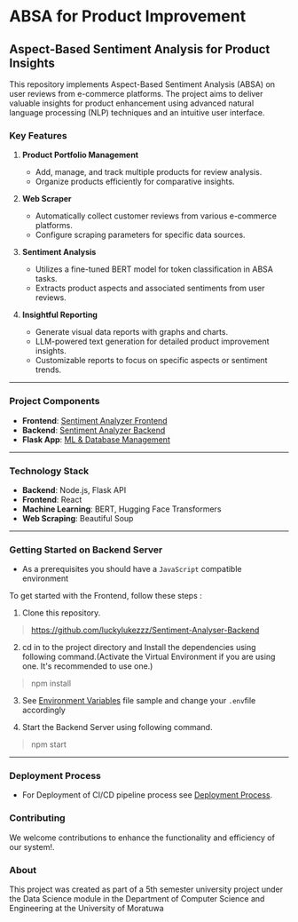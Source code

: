 # ABSA for Product Improvement

## Aspect-Based Sentiment Analysis for Product Insights

This repository implements Aspect-Based Sentiment Analysis (ABSA) on user reviews from e-commerce platforms. The project aims to deliver valuable insights for product enhancement using advanced natural language processing (NLP) techniques and an intuitive user interface.

### Key Features

1. **Product Portfolio Management**
   - Add, manage, and track multiple products for review analysis.
   - Organize products efficiently for comparative insights.

2. **Web Scraper**
   - Automatically collect customer reviews from various e-commerce platforms.
   - Configure scraping parameters for specific data sources.

3. **Sentiment Analysis**
   - Utilizes a fine-tuned BERT model for token classification in ABSA tasks.
   - Extracts product aspects and associated sentiments from user reviews.

4. **Insightful Reporting**
   - Generate visual data reports with graphs and charts.
   - LLM-powered text generation for detailed product improvement insights.
   - Customizable reports to focus on specific aspects or sentiment trends.

---

### Project Components

- **Frontend**: [Sentiment Analyzer Frontend](https://github.com/luckylukezzz/Sentiment-Analyser-Frontend)
- **Backend**: [Sentiment Analyzer Backend](https://github.com/luckylukezzz/Sentiment-Analyser-Backend)
- **Flask App**: [ML & Database Management](https://github.com/luckylukezzz/Sentiment-Analysier-flaskapp)

---

### Technology Stack

- **Backend**: Node.js, Flask API
- **Frontend**: React
- **Machine Learning**: BERT, Hugging Face Transformers
- **Web Scraping**: Beautiful Soup

---

### Getting Started on Backend Server

- As a prerequisites you should have a `JavaScript` compatible environment

To get started with the Frontend, follow these steps :

1. Clone this repository.
> https://github.com/luckylukezzz/Sentiment-Analyser-Backend

2. cd in to the project directory and Install the dependencies using following command.(Activate the Virtual Environment if you are using one. It's recommended to use one.)
> npm install

3. See [Environment Variables]('https://github.com/luckylukezzz/Sentiment-Analyser-Backend/blob/main/.env_sample') file sample and
change your `.env`file accordingly

4. Start the Backend Server using following command.
> npm start

---

### Deployment Process

- For Deployment of CI/CD pipeline process see [Deployment Process](https://github.com/luckylukezzz/Sentiment-Analyser-Backend/blob/main/DeplymentProcess.md).

### Contributing

We welcome contributions to enhance the functionality and efficiency of our system!.

### About 

This project was created as part of a 5th semester university project under the 
Data Science module in the Department of Computer Science and Engineering at the University of Moratuwa
